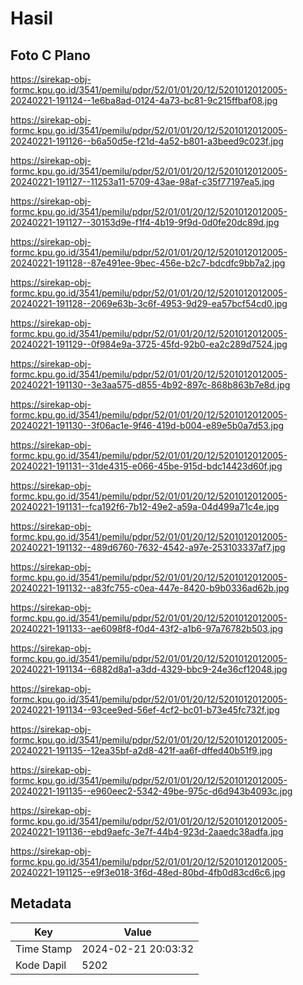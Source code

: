 # Hasil

## Foto C Plano

https://sirekap-obj-formc.kpu.go.id/3541/pemilu/pdpr/52/01/01/20/12/5201012012005-20240221-191124--1e6ba8ad-0124-4a73-bc81-9c215ffbaf08.jpg

https://sirekap-obj-formc.kpu.go.id/3541/pemilu/pdpr/52/01/01/20/12/5201012012005-20240221-191126--b6a50d5e-f21d-4a52-b801-a3beed9c023f.jpg

https://sirekap-obj-formc.kpu.go.id/3541/pemilu/pdpr/52/01/01/20/12/5201012012005-20240221-191127--11253a11-5709-43ae-98af-c35f77197ea5.jpg

https://sirekap-obj-formc.kpu.go.id/3541/pemilu/pdpr/52/01/01/20/12/5201012012005-20240221-191127--30153d9e-f1f4-4b19-9f9d-0d0fe20dc89d.jpg

https://sirekap-obj-formc.kpu.go.id/3541/pemilu/pdpr/52/01/01/20/12/5201012012005-20240221-191128--87e491ee-9bec-456e-b2c7-bdcdfc9bb7a2.jpg

https://sirekap-obj-formc.kpu.go.id/3541/pemilu/pdpr/52/01/01/20/12/5201012012005-20240221-191128--2069e63b-3c6f-4953-9d29-ea57bcf54cd0.jpg

https://sirekap-obj-formc.kpu.go.id/3541/pemilu/pdpr/52/01/01/20/12/5201012012005-20240221-191129--0f984e9a-3725-45fd-92b0-ea2c289d7524.jpg

https://sirekap-obj-formc.kpu.go.id/3541/pemilu/pdpr/52/01/01/20/12/5201012012005-20240221-191130--3e3aa575-d855-4b92-897c-868b863b7e8d.jpg

https://sirekap-obj-formc.kpu.go.id/3541/pemilu/pdpr/52/01/01/20/12/5201012012005-20240221-191130--3f06ac1e-9f46-419d-b004-e89e5b0a7d53.jpg

https://sirekap-obj-formc.kpu.go.id/3541/pemilu/pdpr/52/01/01/20/12/5201012012005-20240221-191131--31de4315-e066-45be-915d-bdc14423d60f.jpg

https://sirekap-obj-formc.kpu.go.id/3541/pemilu/pdpr/52/01/01/20/12/5201012012005-20240221-191131--fca192f6-7b12-49e2-a59a-04d499a71c4e.jpg

https://sirekap-obj-formc.kpu.go.id/3541/pemilu/pdpr/52/01/01/20/12/5201012012005-20240221-191132--489d6760-7632-4542-a97e-253103337af7.jpg

https://sirekap-obj-formc.kpu.go.id/3541/pemilu/pdpr/52/01/01/20/12/5201012012005-20240221-191132--a83fc755-c0ea-447e-8420-b9b0336ad62b.jpg

https://sirekap-obj-formc.kpu.go.id/3541/pemilu/pdpr/52/01/01/20/12/5201012012005-20240221-191133--ae6098f8-f0d4-43f2-a1b6-97a76782b503.jpg

https://sirekap-obj-formc.kpu.go.id/3541/pemilu/pdpr/52/01/01/20/12/5201012012005-20240221-191134--6882d8a1-a3dd-4329-bbc9-24e36cf12048.jpg

https://sirekap-obj-formc.kpu.go.id/3541/pemilu/pdpr/52/01/01/20/12/5201012012005-20240221-191134--93cee9ed-56ef-4cf2-bc01-b73e45fc732f.jpg

https://sirekap-obj-formc.kpu.go.id/3541/pemilu/pdpr/52/01/01/20/12/5201012012005-20240221-191135--12ea35bf-a2d8-421f-aa6f-dffed40b51f9.jpg

https://sirekap-obj-formc.kpu.go.id/3541/pemilu/pdpr/52/01/01/20/12/5201012012005-20240221-191135--e960eec2-5342-49be-975c-d6d943b4093c.jpg

https://sirekap-obj-formc.kpu.go.id/3541/pemilu/pdpr/52/01/01/20/12/5201012012005-20240221-191136--ebd9aefc-3e7f-44b4-923d-2aaedc38adfa.jpg

https://sirekap-obj-formc.kpu.go.id/3541/pemilu/pdpr/52/01/01/20/12/5201012012005-20240221-191125--e9f3e018-3f6d-48ed-80bd-4fb0d83cd6c6.jpg


## Metadata

| Key        | Value               |
| ---------- | ------------------- |
| Time Stamp | 2024-02-21 20:03:32 |
| Kode Dapil | 5202                |



